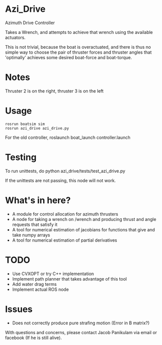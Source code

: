 Azi\_Drive
==========

Azimuth Drive Controller

Takes a Wrench, and attempts to achieve that wrench using the available actuators.

This is not trivial, because the boat is overactuated, and there is thus no simple way to choose the pair of thruster forces and thruster angles that 'optimally' achieves some desired boat-force and boat-torque.

# Notes

Thruster 2 is on the right, thruster 3 is on the left

# Usage

    rosrun boatsim sim
    rosrun azi_drive azi_drive.py

For the old controller, 
    roslaunch boat_launch controller.launch

# Testing
To run  unittests, do
    python azi_drive/tests/test_azi_drive.py

If the unittests are not passing, this node will not work.

# What's in here?

* A module for control allocation for azimuth thrusters
* A node for taking a wrench on /wrench and producing thrust and angle requests that satisfy it
* A tool for numerical estimation of jacobians for functions that give and take numpy arrays
* A tool for numerical estimation of partial derivatives

# TODO
- Use CVXOPT or try C++ implementation 
- Implement path planner that takes advantage of this tool
- Add water drag terms
- Implement actual ROS node

# Issues
- Does not correctly produce pure strafing motion (Error in B matrix?)

With questions and concerns, please contact Jacob Panikulam via email or facebook (If he is still alive).